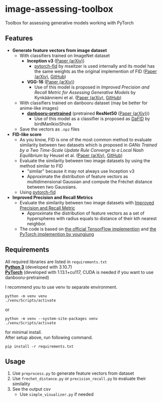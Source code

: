 # image-assessing-toolbox
Toolbox for assessing generative models working with PyTorch



## Features
- **Generate feature vectors from image dataset**
  - With classifiers trained on ImageNet dataset
    - **Inception v3** ([Paper (arXiv)](https://arxiv.org/abs/1512.00567))
      - [pytorch-fid](https://github.com/mseitzer/pytorch-fid) by mseitzer is used internally and its model has the same weights as the original implemention of FID ([Paper (arXiv)](https://arxiv.org/abs/1706.08500), [GitHub](https://github.com/bioinf-jku/TTUR))
    - **VGG-16** ([Paper (arXiv)](https://arxiv.org/abs/1409.1556))
      - Use of this model is proposed in *Improved Precision and Recall Metric for Assessing Generative Models* by Kynkäänniemi et al. ([Paper (arXiv)](https://arxiv.org/abs/1904.06991), [GitHub](https://github.com/kynkaat/improved-precision-and-recall-metric))
  - With classifiers trained on danbooru dataset (may be better for anime-like images)
    - [**danbooru-pretrained**](https://github.com/RF5/danbooru-pretrained) (pretrained **ResNet50** ([Paper (arXiv)](https://arxiv.org/abs/1512.03385)))
      - Use of this model as a classifier is proposed as [DaFID](https://github.com/birdManIkioiShota/DaFID-512) by birdManIkioiShota
  - Save the vectors as `.npz` files
- **FID-like score**
  - As you know, FID is one of the most common method to evaluate similarity between two datasets which is proposed in *GANs Trained by a Two Time-Scale Update Rule Converge to a Local Nash Equilibrium* by Heusel et al. ([Paper (arXiv)](https://arxiv.org/abs/1706.08500), [GitHub](https://github.com/bioinf-jku/TTUR))
  - Evaluate the similarity between two image datasets by using the method similar to FID
    - "similar" because it may not always use Inception v3
    - Approximate the distribution of feature vectors as multidimensional Gaussian and compute the Fréchet distance between two Gaussians.
  - Using [pytorch-fid](https://github.com/mseitzer/pytorch-fid)
- **Improved Precision and Recall Metrics**
  - Evaluate the similarity between two image datasets with [Improved Precision and Recall Metric](https://arxiv.org/abs/1904.06991)
    - Approximate the distribution of feature vectors as a set of hyperspheres with radius equals to distance of their kth nearest neighbor.
  - The code is based on [the official TensorFlow implemention](https://github.com/kynkaat/improved-precision-and-recall-metric) and [the PyTorch implemention by youngjung](https://github.com/youngjung/improved-precision-and-recall-metric-pytorch)



## Requirements
All required libraries are listed in `requirements.txt`  
[**Python 3**](https://www.python.org/) (developed with 3.10.7)  
[**PyTorch**](https://pytorch.org/) (developed with 1.13.1+cu117,  CUDA is needed if you want to use danbooru-pretrained)   

I recommend you to use venv to separate environment.  
```
python -m venv venv
./venv/Scripts/activate
```
or
```
python -m venv --system-site-packages venv
./venv/Scripts/activate
```
for minimal install.  
After setup above, run following command.
```
pip install -r requirements.txt
```


## Usage
1. Use `preprocess.py` to generate feature vectors from dataset
1. Use `frechet_distance.py` or  `precision_recall.py` to evaluate their similality
1. See the output csv
    - Use `simple_visualizer.py` if needed
